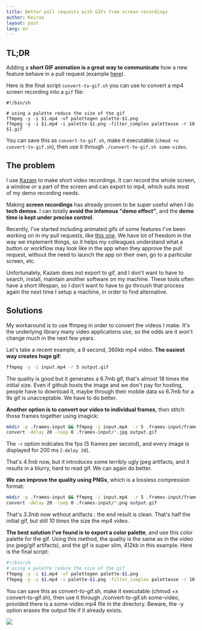 ```yaml
---
title: Better pull requests with GIFs from screen recordings
author: Keirua
layout: post
lang: en
---
```


## TL;DR

Adding a **short GIF animation is a great way to communicate** how a new feature behave in a pull request (example [here](https://github.com/betagouv/demarches-simplifiees.fr/pull/4996)).

Here is the final script `convert-to-gif.sh` you can use to convert a mp4 screen recording into a `gif` file:

    #!/bin/sh

    # using a palette reduce the size of the gif
    ffmpeg -y -i $1.mp4 -vf palettegen palette-$1.png
    ffmpeg -y -i $1.mp4 -i palette-$1.png -filter_complex paletteuse -r 10 $1.gif

You can save this as `convert-to-gif.sh`, make it executable (`chmod +x convert-to-gif.sh`), then use it through `./convert-to-gif.sh some-video`.

## The problem

I use [Kazam](https://launchpad.net/kazam) to make short video recordings. It can record the whole screen, a window or a part of the screen and can export to mp4, which suits most of my demo recording needs.

Making **screen recordings** has already proven to be super useful when I do **tech demos**. I can totally **avoid the infamous "demo effect"**, and the **demo time is kept under precise control**.

Recently, I've started including animated gifs of some features I've been working on in my pull requests, like [this one](https://github.com/betagouv/demarches-simplifiees.fr/pull/4996). We have lot of freedom in the way we implement things, so it helps my colleagues understand what a button or workflow may look like in the app when they approve the pull request, without the need to launch the app on their own, go to a particular screen, etc.

Unfortunately, Kazam does not export to gif, and I don't want to have to search, install, maintain another software on my machine. These tools often have a short lifespan, so I don't want to have to go throush that process again the next time I setup a machine, in order to find alternative.

## Solutions

My workaround is to use ffmpeg in order to convert the videos I make. It's the underlying library many video applications use, so the odds are it won't change much in the next few years.

Let's take a recent example, a 9 second, 360kb mp4 video. **The easiest way creates huge gif**:

```bash
ffmpeg -y -i input.mp4 -r 5 output.gif
```

The quality is good but it generates a 6.7mb gif, that's almost 18 times the initial size. Even if github hosts the image and we don't pay for hosting, people have to download it, maybe through their mobile data so 6.7mb for a 9s gif is unacceptable. We have to do better.

**Another option is to convert our video to individual frames**, then stitch those frames together using imagick:

```bash
mkdir -p .frames-input && ffmpeg -i input.mp4  -r 5 .frames-input/frame-%03d.jpg
convert -delay 20 -loop 0 .frames-input/*.jpg output.gif
```

The `-r` option indicates the fps (5 frames per second), and every image is displayed for 200 ms (`-delay 20`).

That's *4.1mb* now, but it introduces some terribly ugly jpeg artifacts, and it results in a blurry, hard to read gif. We can again do better.

**We can improve the quality using PNGs**, which is a lossless compression format:

```bash
mkdir -p .frames-input && ffmpeg -i input.mp4  -r 5 .frames-input/frame-%03d.png
convert -delay 20 -loop 0 .frames-input/*.png output.gif
```

That's *3.3mb* now without artifacts : the end result is clean. That's half the initial gif, but still *10 times* the size the mp4 video.

**The best solution I've found is to export a color palette**, and use this color palette for the gif. Using this method, the quality is the same as in the video (no jpeg/gif artifacts), and the gif is super slim, 412kb in this example. Here is the final script:

```bash
#!/bin/sh
# using a palette reduce the size of the gif
ffmpeg -y -i $1.mp4 -vf palettegen palette-$1.png
ffmpeg -y -i $1.mp4 -i palette-$1.png -filter_complex paletteuse -r 10 $1.gif
```

You can save this as convert-to-gif.sh, make it executable (chmod +x convert-to-gif.sh), then use it through ./convert-to-gif.sh some-video, provided there is a some-video.mp4 file in the directory. Beware, the -y option erases the output file if it already exists.

![](https://user-images.githubusercontent.com/1223316/78377614-1b4e8700-75d0-11ea-9e2f-42cf5929e32d.gif)